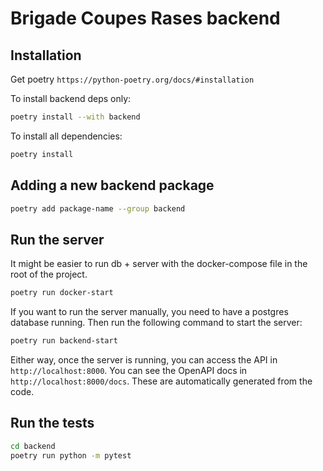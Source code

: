 # Brigade Coupes Rases backend

## Installation

Get poetry `https://python-poetry.org/docs/#installation`

To install backend deps only:

```bash
poetry install --with backend
```

To install all dependencies:

```bash
poetry install
```

## Adding a new backend package

```bash
poetry add package-name --group backend
```

## Run the server

It might be easier to run db + server with the docker-compose file in the root of the project.

```bash
poetry run docker-start
```

If you want to run the server manually, you need to have a postgres database running. Then run the following command to start the server:

```bash
poetry run backend-start
```

Either way, once the server is running, you can access the API in `http://localhost:8000`. You can see the OpenAPI docs in `http://localhost:8000/docs`. These are automatically generated from the code.

## Run the tests

```bash
cd backend
poetry run python -m pytest
```
